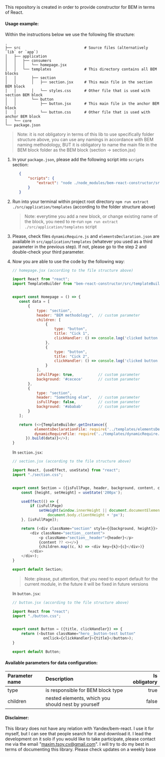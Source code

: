 This repository is created in order to provide constructor for BEM in terms of React.
#### Usage example:
Within the instructions below we use the following file structure:
    
    .
    ├── src                             # Source files (alternatively `lib` or `app`)
    │   ├── application
    │   │   ├── consumers
    │   │   │   └── homepage.jsx
    │   │   └── templates               # This directory contains all BEM blocks
    │   │       ├── section
    │   │       │   ├── section.jsx     # This main file in the section BEM block
    │   │       │   └── styles.css      # Other file that is used with section BEM block
    │   │       └── button              
    │   │           ├── button.jsx      # This main file in the anchor BEM block
    │   │           └── button.css      # Other file that is used with anchor BEM block
    │   └── core
    └── package.json


> Note: it is not obligatory in terms of this lib to use specifically 
> folder structure above, you can use any namings in accordance with
> BEM naming methodology, BUT it is obligatory to name the main file 
> in the BEM block folder as the BEM block (section -> section.jsx)

1. In your <code>package.json</code>, please add the following script into <code>scripts</code> section:
    ```json
       {
           "scripts": {
               "extract": "node ./node_modules/bem-react-constructor/src/extractScript.js"
           }
       }
    ```
2. Run into your terminal within project root directory `npm run extract ./src/application/templates`
 (according to the folder structure above)
    > Note: everytime you add a new block, or change existing name of the block, 
    you need to re-run `npm run extract ./src/application/templates` script

3. Please, check files `dynamicRequire.js` and 
`elementsDeclaration.json` are available in `src/application/templates` (whatever 
you used as a third parameter in the previous step). If not, please go to the step 2 and double-check your 
third parameter.

4. Now you are able to use the code by the following way:
    
    ```js
    // homepage.jsx (according to the file structure above)
    
    import React from "react";
    import TemplateBuilder from "bem-react-constructor/src/templateBuilder.js";
    
    
    export const Homepage = () => {
       const data = [
           {
               type: "section",
               header: "BEM methodology",  // custom parameter
               children: [
                   {
                       type: "button",
                       title: "Cick 1",
                       clickHandler: () => console.log('clicked button 1')
                   },
                   {
                       type: "button",
                       title: "Cick 2",
                       clickHandler: () => console.log('clicked button 2')
                   }
               ],
               isFullPage: true,           // custom parameter
               background: '#cecece'       // custom parameter
           },
           {
               type: "section",
               header: "Something else",   // custom parameter
               isFullPage: false,          // custom parameter
               background: '#ababab'       // custom parameter
           }
       ];
    
       return (<>{TemplateBuilder.getInstance({
              elementsDeclarationFile: require('../templates/elementsDeclaration.json'),
              dynamicRequireFile: require('../templates/dynamicRequire.js')
          }).build(data)}</>);
    }
    ```
    In `section.jsx`:
    ```js
    // section.jsx (according to the file structure above)
   
    import React, {useEffect, useState} from "react";
    import "./section.css";
    
    
    export const Section = ({isFullPage, header, background, content, children}) => {
        const [height, setHeight] = useState('200px');
    
        useEffect(() => {
            if (isFullPage)
                setHeight(window.innerHeight || document.documentElement.clientHeight ||
                    document.body.clientHeight + 'px');
        }, [isFullPage]);
    
        return (<div className="section" style={{background, height}}>
            <div className="section__content">
                <p className="section__header">{header}</p>
                {content ?? <></>}
                {children.map((c, k) => <div key={k}>{c}</div>)}
            </div>
        </div>);
    }
    
    export default Section;
    ```
    >Note: please, put attention, that you need to export default for the current module, in the future it will be fixed in future versions

    In `button.jsx`:
    ```js
    // button.jsx (according to the file structure above)
   
    import React from "react";   
    import "./button.css";
    
    
    export const Button = ({title, clickHandler}) => {
        return (<button className="hero__button-test button" 
                  onClick={clickHandler}>{title}</button>);
    }
    
    export default Button;
    ```
   
#### Available parameters for data configuration:
| Parameter name  | Description | Is obligatory |
| :--- | :---------- | ---------: |
| type  | is responsible for BEM block type |true|
| children | nested elements, which you should nest by yourself | false |

#### Disclaimer:
This library does not have any relation with Yandex/bem-react. I use it for myself, 
but I can see that people search for it and download it. I lead the development on it solo
if you would like to take participate, please contact me via the email "maxim.tsoy.cv@gmail.com".
I will try to do my best in terms of documenting this library. Please check updates on a weekly base 
